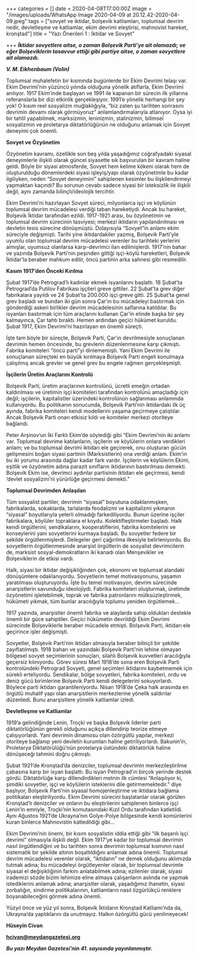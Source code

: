 +++
categories = []
date = 2020-04-08T17:00:00Z
image = "/images/uploads/WhatsApp Image 2020-04-09 at 20.12.42-2020-04-09.jpeg"
tags = ["sovyet ve iktidar, bolşevik katliamları, toplumsal devrim nedir, devletleşme ve katliamlar, ekim devrimi eleştirisi, mahnovist hareket, kronştad"]
title = "Yazı Önerileri 1 : İktidar ve Sovyet"

+++
**_İktidar sovyetlere aitse, o zaman Bolşevik Parti’ye ait olamazdı; ve eğer Bolşeviklerin tasavvur ettiği gibi partiye aitse, o zaman sovyetlere ait olamazdı._**

**_V. M. Eikhenbaum (Volin)_**

Toplumsal muhalefetin bir kısmında bugünlerde bir Ekim Devrimi telaşı var. Ekim Devrimi’nin yüzüncü yılında olduğuna yönelik atıflarla, Ekim Devrimi anılıyor. 1917 Ekim’inde başlayan ve 1991 ile kapanan bir sürecin ilk yıllarına referanslarla bir dizi etkinlik gerçekleşiyor. 1991’e yönelik herhangi bir şey yok! O kısım reel sosyalizm muğlaklığıyla, “biz zaten şu tarihten sonrasını devrimin devamı olarak görmüyoruz” anlamlandırmalarıyla atlanıyor. Oysa iyi bir tahlil yapabilmek, marksizmin, leninizmin, stalinizmin, bilimsel sosyalizmin ve proletarya diktatörlüğünün ne olduğunu anlamak için Sovyet deneyimi çok önemli.

**Sovyet ve Özyönetim**

Özyönetim kavramı, özellikle son beş yılda yaşadığımız coğrafyadaki siyasal deneyimlerle ilişkili olarak güncel siyasette sık başvurulan bir kavram haline geldi. Böyle bir siyasi atmosferde, Sovyet hem kelime kökeni olarak hem de oluşturulduğu dönemlerdeki siyasi işleyiş/yapı olarak özyönetimle bu kadar ilgiliyken, neden “Sovyet deneyimini” sahiplenen kesimler bu ilişkilendirmeyi yapmaktan kaçındı? Bu sorunun cevabı sadece siyasi bir isteksizlik ile ilişkili değil, aynı zamanda bilinçli/ideolojik tercihtir.

Ekim Devrimi’ni hazırlayan Sovyet süreci, milyonlarca işçi ve köylünün toplumsal devrim mücadelesi verdiği taban hareketiydi. Ancak bu hareket, Bolşevik İktidar tarafından ezildi. 1917-1921 arası, bu özyönetimin ve toplumsal devrim sürecinin tasviyesi; merkezi iktidarın yapılandırılması ve devletin tesis sürecine dönüşmüştü. Dolayısıyla “Sovyet”in anlamı ekim süreciyle değişmişti. Tarihi yine iktidardakiler yazmış, Bolşevik Parti’yle uyumlu olan toplumsal devrim mücadelesi verenler bu tarihteki yerlerini almışlar, uyumsuz olanlarsa karşı-devrimci ilan edilmişlerdi. 1917’nin bahar ve yazında Bolşevik Parti’nin peşinden gittiği işçi-köylü hareketleri, Bolşevik İktidar’la beraber mahkum edilir, öncü partinin arka sahnesi gibi resmedilir.

**Kasım 1917’den Önceki Kırılma**

Şubat 1917’de Petrograd’lı kadınlar ekmek isyanlarını başlattı. 18 Şubat’ta Petrograd’da Putilov Fabrikası işçileri greve gittiler. 22 Şubat’ta grev diğer fabrikalara yayıldı ve 24 Şubat’ta 200.000 işçi greve gitti. 25 Şubat’ta genel grev başladı ve bundan iki gün sonra Çar’ın bu mücadeleyi bastırmak için gönderdiği askeri birlikler devrim mücadelesinin saflarına katıldılar. Bu isyanları bastırmak için tüm araçlarını kullanan Çar’in elinde başka bir şey kalmayınca, Çar tahtı bıraktı. Hemen ardından geçici hükümet kuruldu. Şubat 1917, Ekim Devrimi’ni hazırlayan en önemli süreçti.

İşte tam böyle bir süreçte, Bolşevik Parti, Çar’ın devrilmesiyle sonuçlanan devrimin hemen öncesinde, bu grevlerin düzenlenmesine karşı çıkmıştı. Fabrika komiteleri “öncü parti”yi dinlememişti. Yani Ekim Devrimi ile sonuçlanan süreçteki en büyük kırılmaya Bolşevik Parti engeli konulmaya çalışılmış ancak grevler ve genel grev bu engele rağmen gerçekleşmişti.

**İşçilerin Üretim Araçlarını Kontrolü**

Bolşevik Parti, üretim araçlarının kontrolünü, ücretli emeğin ortadan kaldırılması ve üretimin işçi komiteleri tarafından kontrolünü amaçladığı için değil; işçilerin, kapitalistler üzerindeki kontrolünün sağlanması anlamında kullanıyordu. Bu politikanın sonucunda, Bolşevik Parti’nin iktidardaki ilk üç ayında, fabrika komiteleri kendi modellerini yaşama geçirmeye çalıştılar. Ancak Bolşevik Parti onarı etkisiz kıldı ve komiteler merkezi otoriteye bağlandı.

Peter Arşinov’un İki Farklı Ekim’de söylediği gibi “Ekim Devrimi’nin iki anlamı var. Toplumsal devrime katılanların, işçilerin ve köylülerin onlara verdikleri anlam; ve bu toplumsal devrimi iktidarı ele geçirerek, onu oluşturan gücün gelişmesini boğan siyasi partinin (Marksistlerin) ona verdiği anlam. Ekim’in bu iki yorumu arasında dağlar kadar fark vardır. İşçilerin ve köylülerin Ekimi, eşitlik ve özyönetim adına parazit sınıfların iktidarının bastırılması demekti. Bolşevik Ekim ise, devrimci aydınlar partisinin iktidarı ele geçirmesi, kendi ‘devlet sosyalizmi’ni yürürlüğe geçirmesi demekti.”

**Toplumsal Devrimden Anlaşılan**

Tüm sosyalist partiler, devrimin “siyasal” boyutuna odaklanmışken, fabrikalarda, sokaklarda, tarlalarda feodalizmi ve kapitalizmi yıkmanın “siyasal” boyutlarıyla yeterli olmadığı farkediliyordu. Bunun üzerine işçiler fabrikalara, köylüler topraklara el koydu. Kolektifleştirmeler başladı. Halk kendi örgütlerini; sendikalarını, kooperatiflerini, fabrika komitelerini ve konseylerini yani sovyetlerini kurmaya başladı. Bu sovyetler federe bir şekilde örgütlenmişlerdi. Delegeler geri çağırılma ilkesiyle belirleniyordu. Bu sovyetlerin örgütlenmesinde anarşist örgütlerin de sosyalist devrimcilerin de, marksist sosyal-demokratların iki kanadı olan Menşevikler ve Bolşeviklerin de etkisi vardı.

Halk, siyasi bir iktidar değişikliğinden çok, ekonomi ve toplumsal alandaki dönüşümlere odaklanıyordu. Sovyetlerin temel motivasyonunu, yaşamın yaratılması oluşturuyordu. İşte bu temel motivasyon, devrim sürecinde anarşistlerin savunduğu ideolojiydi. Fabrika komiteleri oluşturmak, üretimde özyönetimi işletebilmek, toprak ve fabrika patronlarını mülksüzleştirmek, hükümeti yıkmak, tüm bunlar aracılığıyla toplumu yeniden örgütlemek…

1917 yazında, anarşistler önemli fabrika ve alaylarda sahip oldukları destekle önemli bir güce sahiptiler. Geçici hükümetin devrildiği Ekim Devrimi sürecinde Bolşeviklerle beraber mücadele etmişti. Bolşevik Parti, iktidarı ele geçirince işler değişmişti.

Sovyetler, Bolşevik Parti’nin iktidarı almasıyla beraber bilinçli bir şekilde zayıflatılmıştı. 1918 baharı ve yazındaki Bolşevik Parti’nin lehine olmayan bölgesel sovyet seçimlerinin sonuçları, silahlı Bolşevik kuvvetleri aracılığıyla geçersiz kılınıyordu. Görev süresi Mart 1918’de sona eren Bolşevik Parti kontrolündeki Petrograd Sovyeti, genel seçimleri iktidarını kaybetmemek için sürekli erteliyordu. Sendikalar, bölge sovyetleri, fabrika komiteleri, ordu ve deniz gücü birimlerine Bolşevik Parti kendi delegelerini sokuyorlardı. Böylece parti iktidarı garantileniyordu. Nisan 1918’de Çeka halk arasında en örgütlü muhalif yapı olan anarşistlerin merkezlerine yönelik saldırılar düzenledi. Bunu anarşistlere yönelik katliamlar izledi.

**Devletleşme ve Katliamlar**

1919’a gelindiğinde Lenin, Troçki ve başka Bolşevik liderler parti diktatörlüğünün gerekli olduğunu açıkça dillendirip teorize etmeye çalışıyorlardı. Yani devrimin dinamosu olan özörgütlü yapılar, merkezi otoriteye bağlanıp yeni devletin kurumları haline getiriliyorlardı. Bakunin’in, Proletarya Diktatörülüğü’nün protelarya üstündeki diktatörlük haline dönüşeceği tahmini doğru çıkmıştı.

Şubat 1921’de Kronştad’da denizciler, toplumsal devrimin merkezileştirilme çabasına karşı bir isyan başlattı. Bu isyan Petrograd’ın birçok yerinde destek gördü. Diktatörlüğe karşı dillendirdikleri metnin ilk cümlesi “Anlaşılıyor ki, şimdiki sovyetler, işçi ve köylülerin isteklerini dile getirmemektedir.” diye başlıyor, Bolşevik Parti’nin siyasal homojenleştirme ve iktidara bağlama politikaları eleştiriliyordu. Ekim Devrimi sürecini başlatanlar olarak görülen Kronştad’lı denizciler ve onların bu eleştirilerini sahiplenen binlerce işçi Lenin’in emriyle, Troçki’nin komutasındaki Kızıl Ordu tarafından katletildi. Aynı Ağustos 1921’de Ukrayna’nın Golye-Polye bölgesinde kendi komünlerini kuran binlerce Mahnovistin katledildiği gibi…

Ekim Devrimi’nin önemi, bir kısım sosyalistin iddia ettiği gibi “ilk başarılı işçi devrimi” olmasıyla ilişkili değil. Ekim 1917’ye kadar bir toplumsal devrimin nasıl örgütlendiğini ve bu tarihten sonra devrimin toplumsal kısmının nasıl sistematik bir şekilde altının boşaltıldığını anlamak adına önemli. Toplumsal devrim mücadelesi verenler olarak, “iktidarın” ne demek olduğunu aklımızda tutmak adına; bu mücadeleyi örgütleyenler olarak, bir toplumsal devrimle siyasal el değişikliğinin farkını anlatabilmek adına; ezilenler olarak, siyasi irademizi sözde bizim lehimize eline almaya çalışanların aslında ne yapmak istediklerini anlamak adına; anarşistler olarak, yaşadığımız ihanetin, siyasi zorbalığın, sindirme politikalarının, katliamların nasıl özgürlükçü renklere boyanabileceğini görmek adına önemli.

Yüzyıl önce ve yüz yıl sonra, Bolşevik İktidarın Kronştad Katliamı’nda da, Ukrayna’da yaptıklarını da unutmayız. Halkın özörgütlü gücü yenilmeyecek!

**Hüseyin Civan**

**hcivan@meydangazetesi.org**

**_Bu yazı Meydan Gazetesi’nin 41. sayısında yayınlanmıştır._**